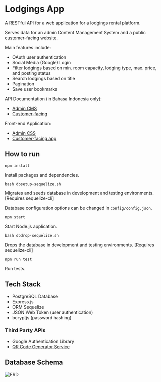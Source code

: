 # Lodgings App

A RESTful API for a web application for a lodgings rental platform.

Serves data for an admin Content Management System and a public customer-facing website.

Main features include:
 - OAuth user authentication
 - Social Media (Google) Login
 - Filter lodgings based on min. room capacity, lodging type, max. price, and posting status
 - Search lodgings based on title
 - Pagination
 - Save user bookmarks

API Documentation (in Bahasa Indonesia only):
 - [Admin CMS](api-documentation-CMS.md)
 - [Customer-facing](api-documentation-Customer.md)

Front-end Application:
 - [Admin CSS](https://github.com/ValYauw/lodgings-app-client-admin)
 - [Customer-facing app](https://github.com/ValYauw/lodgings-app-client-user)

## How to run

```npm install```

Install packages and dependencies.

```bash dbsetup-sequelize.sh```

Migrates and seeds database in development and testing environments. [Requires sequelize-cli]

Database configuration options can be changed in `config/config.json`.

```npm start```

Start Node.js application.

```bash dbdrop-sequelize.sh```

Drops the database in development and testing environments. [Requires sequelize-cli]

```npm run test```

Run tests.

## Tech Stack

 - PostgreSQL Database
 - Express.js
 - ORM Sequelize
 - JSON Web Token (user authentication)
 - bcryptjs (password hashing)

### Third Party APIs

 - Google Authentication Library
 - [QR Code Generator Service](https://www.qr-code-generator.com/qr-code-api/)

## Database Schema

![ERD](ERD.png)